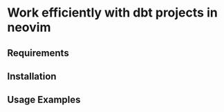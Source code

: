 # Work efficiently with dbt projects in neovim

## Requirements

## Installation

## Usage Examples


